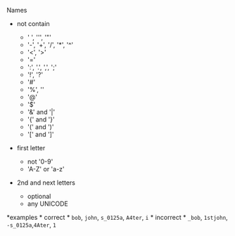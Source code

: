 Names

 * not contain
    * ' ', ''', '"'
    * '-', '+', '/', '*', '^'  
    * '<', '>'
    * '='
    * ':', '.', ',', ';'
    * '!', '?'
    * '#'
    * '%', '\'
    * '@'
    * '$'
    * '&' and '|'
    * '{' and '}' 
    * '(' and ')'
    * '[' and ']'


 * first letter
    * not '0-9'
    * 'A-Z' or 'a-z'


 * 2nd and next letters
    * optional
    * any UNICODE


 *examples
    * correct
        * `bob`, `john`, `s_0125a`, `A4ter`, `i`
    * incorrect 
        * `_bob`, `1stjohn`, `-s_0125a`,`4Ater`, `1`



